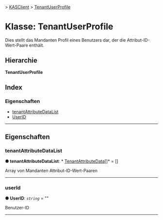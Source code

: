 [](../README.md) > [KASClient](../modules/kasclient.md) > [TenantUserProfile](../classes/kasclient.tenantuserprofile.md)

# <a name="class-tenantuserprofile"></a>Klasse: TenantUserProfile

Dies stellt das Mandanten Profil eines Benutzers dar, der die Attribut-ID-Wert-Paare enthält.
## <a name="hierarchy"></a>Hierarchie

**TenantUserProfile**

## <a name="index"></a>Index 

### <a name="properties"></a>Eigenschaften

* [tenantAttributeDataList](kasclient.tenantuserprofile.md#tenantattributedatalist)
* [UserID](kasclient.tenantuserprofile.md#userid)

---

## <a name="properties"></a>Eigenschaften

<a id="tenantattributedatalist"></a>

###  <a name="tenantattributedatalist"></a>tenantAttributeDataList

**● tenantAttributeDataList**: * [TenantAttributeData](kasclient.tenantattributedata.md)[]* = []

Array von Mandanten Attribut-ID-Wert-Paaren

___
<a id="userid"></a>

###  <a name="userid"></a>userId

**● UserID**: *`string`* = ""

Benutzer-ID

___

